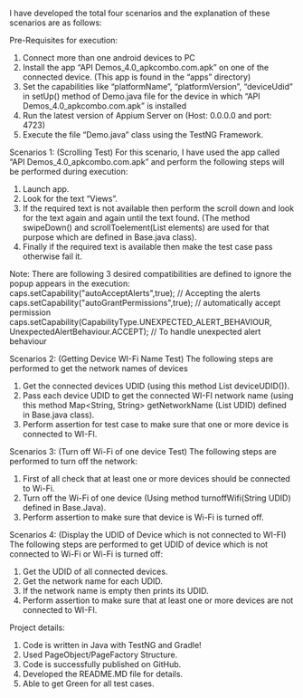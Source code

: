 I have developed the total four scenarios and the explanation of these scenarios are as follows:

Pre-Requisites for execution:
1.	Connect more than one android devices to PC
2.	Install the app “API Demos_4.0_apkcombo.com.apk” on one of the connected device. (This app is found in the “apps” directory)
3.	Set the capabilities like “platformName”, “platformVersion”, “deviceUdid”  in setUp() method of Demo.java file for the device in which “API Demos_4.0_apkcombo.com.apk” is installed
4.	Run the latest version of Appium Server on (Host: 0.0.0.0 and port: 4723)
5.	Execute the file “Demo.java” class using the TestNG Framework.

Scenarios 1: (Scrolling Test)
For this scenario, I have used the app called “API Demos_4.0_apkcombo.com.apk” and perform the following steps will be performed during execution:
1.	Launch app.
2.	Look for the text “Views”.
3.	If the required text is not available then perform the scroll down and look for the text again and again until the text found. (The method swipeDown() and scrollToelement(List<WebElement> elements) are used for that purpose which are defined in Base.java class).
4.	Finally if the required text is available then make the test case pass otherwise fail it.

Note: There are following 3 desired compatibilities are defined to ignore the popup appears in the execution:
caps.setCapability("autoAcceptAlerts",true); // Accepting the alerts
caps.setCapability("autoGrantPermissions",true); // automatically accept permission
caps.setCapability(CapabilityType.UNEXPECTED_ALERT_BEHAVIOUR, UnexpectedAlertBehaviour.ACCEPT); // To handle unexpected alert behaviour

Scenarios 2: (Getting Device WI-Fi Name Test)
The following steps are performed to get the network names of devices
1.	Get the connected devices UDID (using this method List<String> deviceUDID()).
2.	Pass each device UDID to get the connected WI-FI network name (using this method Map<String, String> getNetworkName (List<String> UDID) defined in Base.java class).
3.	Perform assertion for test case to make sure that one or more device is connected to WI-FI.

Scenarios 3: (Turn off Wi-Fi of one device Test)
The following steps are performed to turn off the network:
1.	First of all check that at least one or more devices should be connected to Wi-Fi.
2.	Turn off the Wi-Fi of one device (Using method turnoffWifi(String UDID) defined in Base.Java).
3.	Perform assertion to make sure that device is Wi-Fi is turned off. 

Scenarios 4: (Display the UDID of Device which is not connected to WI-FI)
The following steps are performed to get UDID of device which is not connected to Wi-Fi or Wi-Fi is turned off:
1.	Get the UDID of all connected devices.
2.	Get the network name for each UDID.
3.	If the network name is empty then prints its UDID.
4.	Perform assertion to make sure that at least one or more devices are not connected to WI-FI.

Project details:
1.	Code is written in Java with TestNG and Gradle!
2.	Used PageObject/PageFactory Structure.
3.	Code is successfully published on GitHub.
4.	Developed the README.MD file for details. 
5.	Able to get Green for all test cases.
